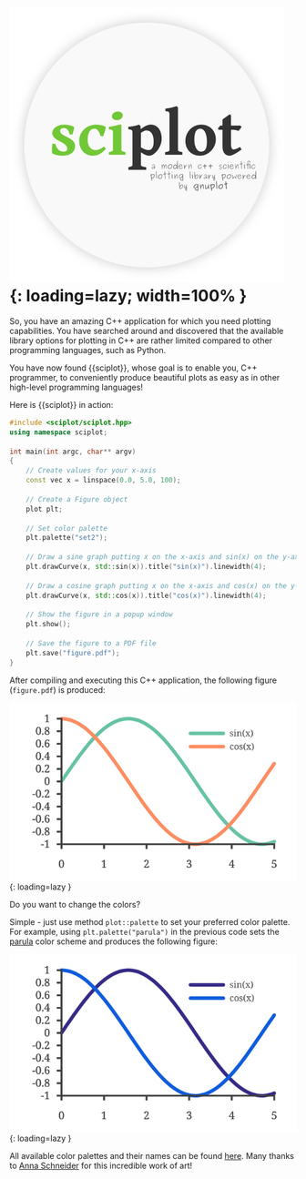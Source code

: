 # ![sciplot](img/logo.svg){: loading=lazy; width=100% }

<!-- # Overview -->

So, you have an amazing C++ application for which you need plotting capabilities. You have searched around and discovered that the available library options for plotting in C++ are rather limited compared to other programming languages, such as Python.

You have now found {{sciplot}}, whose goal is to enable you, C++ programmer, to conveniently produce beautiful plots as easy as in other high-level programming languages!

Here is {{sciplot}} in action:

```c++
#include <sciplot/sciplot.hpp>
using namespace sciplot;

int main(int argc, char** argv)
{
    // Create values for your x-axis
    const vec x = linspace(0.0, 5.0, 100);

    // Create a Figure object
    plot plt;

    // Set color palette
    plt.palette("set2");

    // Draw a sine graph putting x on the x-axis and sin(x) on the y-axis
    plt.drawCurve(x, std::sin(x)).title("sin(x)").linewidth(4);

    // Draw a cosine graph putting x on the x-axis and cos(x) on the y-axis
    plt.drawCurve(x, std::cos(x)).title("cos(x)").linewidth(4);

    // Show the figure in a popup window
    plt.show();

    // Save the figure to a PDF file
    plt.save("figure.pdf");
}
```

After compiling and executing this C++ application, the following figure (`figure.pdf`) is produced:

![Plotting sin(x) and cos(x)](img/home/demo-figure-palette-set2.svg){: loading=lazy }

Do you want to change the colors?

Simple - just use method `plot::palette` to set your preferred color palette. For example, using `plt.palette("parula")` in the previous code sets the [parula](https://www.mathworks.com/help/matlab/ref/parula.html) color scheme and produces the following figure:

![Plotting sin(x) and cos(x)](img/home/demo-figure-palette-parula.svg){: loading=lazy }

All available color palettes and their names can be found [here][gnuplot-palettes]. Many thanks to [Anna Schneider][AnnaSchneider] for this incredible work of art!

[gnuplot-palettes]: https://github.com/sciplot/gnuplot-palettes
[AnnaSchneider]: https://github.com/aschn
